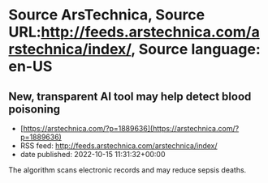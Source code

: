 # Source ArsTechnica, Source URL:http://feeds.arstechnica.com/arstechnica/index/, Source language: en-US

## New, transparent AI tool may help detect blood poisoning
 - [https://arstechnica.com/?p=1889636](https://arstechnica.com/?p=1889636)
 - RSS feed: http://feeds.arstechnica.com/arstechnica/index/
 - date published: 2022-10-15 11:31:32+00:00

The algorithm scans electronic records and may reduce sepsis deaths.
